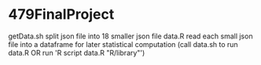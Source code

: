 # 479FinalProject
getData.sh split json file into 18 smaller json file
data.R read each small json file into a dataframe for later statistical computation (call data.sh to run data.R OR run 'R script data.R "R/library"')
